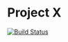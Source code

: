 # Project X

[![Build Status](https://travis-ci.org/vbelov/projectx-rails.svg?branch=master)](https://travis-ci.org/vbelov/projectx-rails)
